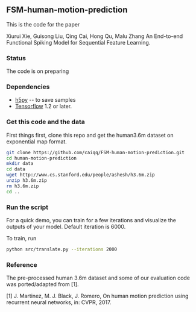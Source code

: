 

## FSM-human-motion-prediction

This is the code for the paper

Xiurui Xie, Guisong Liu, Qing Cai, Hong Qu, Malu Zhang
An End-to-end Functional Spiking Model for Sequential
Feature Learning.


### Status
The code is on preparing

### Dependencies

* [h5py](https://github.com/h5py/h5py) -- to save samples
* [Tensorflow](https://github.com/tensorflow/tensorflow/) 1.2 or later.

### Get this code and the data

First things first, clone this repo and get the human3.6m dataset on exponential map format.

```bash
git clone https://github.com/caiqq/FSM-human-motion-prediction.git
cd human-motion-prediction
mkdir data
cd data
wget http://www.cs.stanford.edu/people/ashesh/h3.6m.zip
unzip h3.6m.zip
rm h3.6m.zip
cd ..
```

### Run the script

For a quick demo, you can train for a few iterations and visualize the outputs
of your model. Default iteration is 6000.

To train, run
```bash
python src/translate.py --iterations 2000
```



### Reference

The pre-processed human 3.6m dataset and some of our evaluation code was ported/adapted from [1].

[1] J. Martinez, M. J. Black, J. Romero, On human motion prediction using recurrent
neural networks, in: CVPR, 2017.
